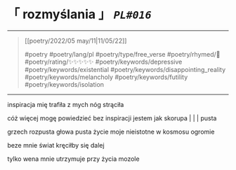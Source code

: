 # &#12300; rozmyślania &#12301; *`PL#016`*

---

> [[poetry/2022/05 may/11|11/05/22]]
> 
> #poetry 
> #poetry/lang/pl 
> #poetry/type/free_verse 
> #poetry/rhymed/🔴 
> #poetry/rating/✨✨✨✨✨ 
> #poetry/keywords/depressive #poetry/keywords/existential #poetry/keywords/disappointing_reality #poetry/keywords/melancholy #poetry/keywords/futility #poetry/keywords/isolation 

---

inspiracja mię trafiła
z mych nóg strąciła

cóż więcej mogę powiedzieć
bez inspiracji jestem jak skorupa
|
|
|
pusta

grzech rozpusta
głowa pusta
życie moje
nieistotne
w kosmosu
ogromie

beze mnie
świat
kręciłby się
dalej

tylko wena
mnie utrzymuje
przy życia mozole